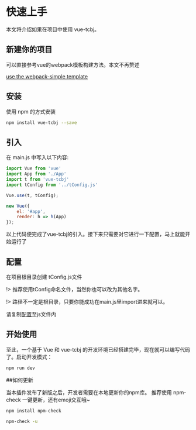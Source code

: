 # 快速上手

本文将介绍如果在项目中使用 vue-tcbj。

## 新建你的项目

可以直接参考vue的webpack模板构建方法。本文不再赘述

[use the webpack-simple template](https://vuejs-templates.github.io/webpack/)

## 安装

使用 npm 的方式安装

```bash
npm install vue-tcbj --save
```

## 引入

在 main.js 中写入以下内容:

```js
import Vue from 'vue'
import App from './App'
import t from 'vue-tcbj'
import tConfig from '../tConfig.js'

Vue.use(t, tConfig);

new Vue({
    el: '#app',
    render: h => h(App)
});
```

以上代码便完成了vue-tcbj的引入。接下来只需要对它进行一下配置，马上就能开始运行了

## 配置
在项目根目录创建 tConfig.js文件

!> 推荐使用tConfig命名文件，当然你也可以改为其他名字。

!> 路径不一定是根目录，只要你能成功在main.js里import进来就可以。

请复制[配置](config.md)至js文件内

## 开始使用

至此，一个基于 Vue 和 vue-tcbj 的开发环境已经搭建完毕，现在就可以编写代码了。启动开发模式：

```bash
npm run dev
```

##如何更新

当本插件发布了新版之后，开发者需要在本地更新你的npm库。 推荐使用 npm-check 一键更新，还有emoji交互哦~


```bash
npm install npm-check

npm-check -u
```